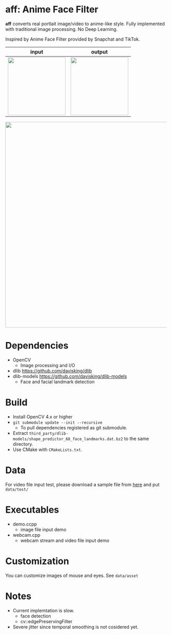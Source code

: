 # **aff**: Anime Face Filter
**aff** converts real portlait image/video to anime-like style.
Fully implemented with traditional image processing. No Deep Learning.

Inspired by Anime Face Filter provided by Snapchat and TikTok.



|input|output|
|---|---|
|<img src="https://raw.githubusercontent.com/wiki/unclearness/anime-face-filter/images/lena.jpg" width="180">|<img src="https://raw.githubusercontent.com/wiki/unclearness/anime-face-filter/images/lena_result.png" width="180">|

<img src="https://raw.githubusercontent.com/wiki/unclearness/anime-face-filter/images/trump_result.gif" width="640">


# Dependencies
- OpenCV
  - Image processing and I/O
- dlib
    https://github.com/davisking/dlib
- dlib-models https://github.com/davisking/dlib-models
    - Face and facial landmark detection


# Build
- Install OpenCV 4.x or higher
- `git submodule update --init --recursive`
  - To pull dependencies registered as git submodule. 
- Extract `third_party/dlib-models/shape_predictor_68_face_landmarks.dat.bz2` to the same directory. 
- Use CMake with `CMakeLists.txt`.


# Data
 For video file input test, please download a sample file from [here](https://drive.google.com/file/d/1ovOwdAL7w9WpGF_q_jUdZivpUOcvL7dW/view?usp=sharing) and put `data/test/`


# Executables
- demo.ccpp
  - image file input demo
- webcam.cpp
  - webcam stream and video file input demo

# Customization
You can customize images of mouse and eyes. See `data/asset`


 # Notes
 - Current implemtation is slow.
   - face detection
   - cv::edgePreservingFilter
 - Severe jitter since temporal smoothing is not cosidered yet.

